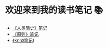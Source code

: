 
# 欢迎来到我的读书笔记 📚

- [《人类简史》笔记](./notes/sapiens.md)
- [《原则》笔记](./notes/principles.md)
- [《knn》笔记](./notes/knn_normalization.html))
